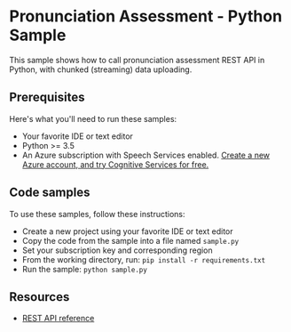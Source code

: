 # Pronunciation Assessment - Python Sample

This sample shows how to call pronunciation assessment REST API in Python, with chunked (streaming) data uploading.

## Prerequisites

Here's what you'll need to run these samples:

* Your favorite IDE or text editor
* Python >= 3.5
* An Azure subscription with Speech Services enabled. [Create a new Azure account, and try Cognitive Services for free.](https://azure.microsoft.com/free/cognitive-services/)

## Code samples

To use these samples, follow these instructions:

* Create a new project using your favorite IDE or text editor
* Copy the code from the sample into a file named `sample.py`
* Set your subscription key and corresponding region
* From the working directory, run: `pip install -r requirements.txt`
* Run the sample: `python sample.py`

## Resources

* [REST API reference](https://docs.microsoft.com/en-us/azure/cognitive-services/speech-service/rest-speech-to-text)
